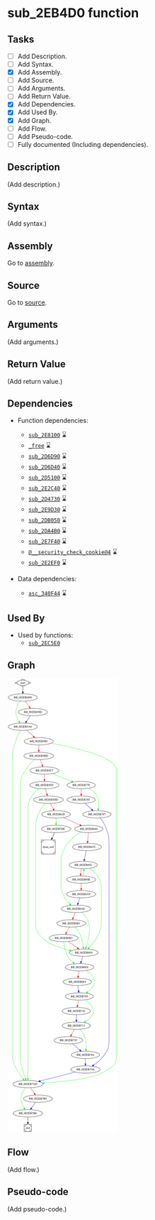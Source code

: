 # sub_2EB4D0 function

## Tasks

- [ ] Add Description.
- [ ] Add Syntax.
- [X] Add Assembly.
- [ ] Add Source.
- [ ] Add Arguments.
- [ ] Add Return Value.
- [X] Add Dependencies.
- [X] Add Used By.
- [X] Add Graph.
- [ ] Add Flow.
- [ ] Add Pseudo-code.
- [ ] Fully documented (Including dependencies).

## Description

(Add description.)

## Syntax

(Add syntax.)

## Assembly

Go to [assembly](../asm/sub_2EB4D0.asm).

## Source

Go to [source](../cc/sub_2EB4D0.cc).

## Arguments

(Add arguments.)

## Return Value

(Add return value.)

## Dependencies

* Function dependencies:
  * [`sub_2E8100`](sub_2E8100.md) ⌛
  * [`_free`](_free.md) ⌛
  * [`sub_2D6D90`](sub_2D6D90.md) ⌛
  * [`sub_2D6D40`](sub_2D6D40.md) ⌛
  * [`sub_2D5100`](sub_2D5100.md) ⌛
  * [`sub_2E2C40`](sub_2E2C40.md) ⌛
  * [`sub_2D4730`](sub_2D4730.md) ⌛
  * [`sub_2E9D30`](sub_2E9D30.md) ⌛
  * [`sub_2DB050`](sub_2DB050.md) ⌛
  * [`sub_2DA4B0`](sub_2DA4B0.md) ⌛
  * [`sub_2E7F40`](sub_2E7F40.md) ⌛
  * [`@__security_check_cookie@4`](@__security_check_cookie@4.md) ⌛
  * [`sub_2E2EF0`](sub_2E2EF0.md) ⌛

* Data dependencies:
  * [`asc_340F44`](asc_340F44.md) ⌛

## Used By

* Used by functions:
  * [`sub_2EC5E0`](sub_2EC5E0.md)

## Graph

![sub_2EB4D0 Graph](../svg/sub_2EB4D0.svg "sub_2EB4D0 Graph")

## Flow

(Add flow.)

## Pseudo-code

(Add pseudo-code.)
